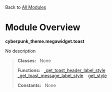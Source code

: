 Back to [All Modules](https://github.com/pyrustic/cyberpunk-theme/blob/master/docs/modules/README.md#readme)

# Module Overview

**cyberpunk\_theme.megawidget.toast**
 
No description

> **Classes:** &nbsp; None
>
> **Functions:** &nbsp; [\_get\_toast\_header\_label\_style](https://github.com/pyrustic/cyberpunk-theme/blob/master/docs/modules/content/cyberpunk_theme.megawidget.toast/content/functions.md#_get_toast_header_label_style) &nbsp;&nbsp; [\_get\_toast\_message\_label\_style](https://github.com/pyrustic/cyberpunk-theme/blob/master/docs/modules/content/cyberpunk_theme.megawidget.toast/content/functions.md#_get_toast_message_label_style) &nbsp;&nbsp; [get\_style](https://github.com/pyrustic/cyberpunk-theme/blob/master/docs/modules/content/cyberpunk_theme.megawidget.toast/content/functions.md#get_style)
>
> **Constants:** &nbsp; None

